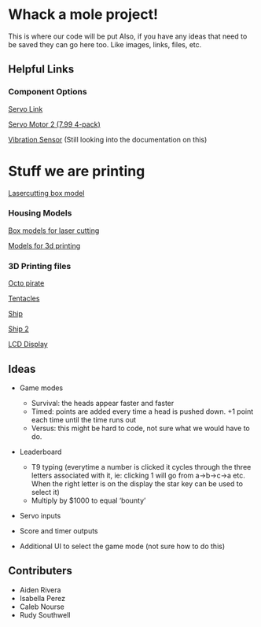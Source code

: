 # Whack a mole project!

This is where our code will be put
Also, if you have any ideas that need to be saved they can go here too. Like images, links, files, etc.

## Helpful Links

### Component Options

[Servo Link](https://www.amazon.com/WWZMDiB-SG90-Control-Servos-Arduino/dp/B0C7KQKH68/ref=sr_1_6?crid=11FS12AW1OWWE&dib=eyJ2IjoiMSJ9.sr4DYQJjPq74yrD7LZWOZZAItH75Me4Bw_c_jJ_xxsz32NIDOYxVQ8OaksQeE-T-megvbL04bs9btbqSJDqZYhkp_Tm4Rwf_ov6hFCcME3R2sL1cBlKpBe4bCDw6zK9XAffh9HmCRyKbG2tnF5X7kCpzsfF01yEW2jxkyOTOIOFPV_ihgz7EXy6bt0IMg-jKgLDmFFoAHHrBxXsYafNjopiiJ1BKhQPahxczoHeyGjdLhzNJKDlynD3zHYENODODA7XOZ51eXDT5WkbHMfCMp_-uc3VX3LBbf6UjBjkb2Io.bx-OY-VfHudzCsP2r4dNaJ2QLgYSqpCBdT6_fM9zzPg&dib_tag=se&keywords=servo%2Bmotor&qid=1729197159&sprefix=servo%2Caps%2C75&sr=8-6&th=1)

[Servo Motor 2 (7.99 4-pack)](https://www.amazon.com/Micro-Servos-Helicopter-Airplane-Controls/dp/B07MLR1498/ref=asc_df_B07MLR1498/?tag=hyprod-20&linkCode=df0&hvadid=692875362841&hvpos=&hvnetw=g&hvrand=17833389407069264196&hvpone=&hvptwo=&hvqmt=&hvdev=c&hvdvcmdl=&hvlocint=&hvlocphy=9005440&hvtargid=pla-2281435178338&mcid=8b8e4ee271763ffd87ddda41fad58f80&hvocijid=17833389407069264196-B07MLR1498-&hvexpln=73&th=1)

[Vibration Sensor](https://www.amazon.com/EC-Buying-SW-420-Vibration-Arduino/dp/B0BKZ7L1SS/ref=mp_s_a_1_11?crid=1ICT7KKDMHQUA&dib=eyJ2IjoiMSJ9.cmL4rmzUTYrAWOBhUx1tK5pMBj1CS7Dsrl7-n_7CCF1r3pOd9WnlSgclfnfwkwVC_Hyc8bYsQ2lm23dmr_6E4htEZosILxn7BLqxsvmRtsYDMtSlUHZiSK35X18lD7REL4FyeULaNDHLcvRLJ6jgEau-__0KoOvf49p1AWquF7T2zOwX8q-jx-c8BiR7qw5dkhUDWrURUZDlfPfHOMzG7g.aIRBFrK2TUHrroT52YZBlZag4eQwdZu-81sPhCUlMIw&dib_tag=se&keywords=vibration+sensor&qid=1729198055&sprefix=vibration+se%2Caps%2C159&sr=8-11) (Still looking into the documentation on this)


# Stuff we are printing
[Lasercutting box model](https://box.laserbiz.ru/ClosedBox?language=en)


### Housing Models

[Box models for laser cutting](https://box.laserbiz.ru/?language=en)


[Models for 3d printing](https://www.thingiverse.com)

### 3D Printing files 
[Octo pirate](https://www.thingiverse.com/thing:2360945)


[Tentacles](https://www.thingiverse.com/thing:4420883)

[Ship](https://www.thingiverse.com/thing:6259322)

[Ship 2](https://www.thingiverse.com/thing:1405830)

[LCD Display](https://www.amazon.com/HiLetgo-Backlight-Display-Arduino-MEGA2560/dp/B01DKETWO2/ref=mp_s_a_1_2_sspa?crid=2XUV79X37GM6S&dib=eyJ2IjoiMSJ9.XU3y2CJBE9KfPG8NnAMgc4lEVB__UprIoQgykEfxiKKKKB1QR-upUC0rlOFp_f4rDGSjXZkiF6txt16ol_573tuLhFgXfuGdtGMbuaVXoxwtO8ayZnpqX7fH6LcD-B0Jn-jW1BWuK3K8SiUVdDQt5Cqf7N60Hh8yir5oJVakyXQxYtcUV13Q7Mvhsxr-7GMtrl_KAJ5MeMSJcj01MkQkjg.0b1h8dRNg378xt8qL3SnZDUzN_2kFzoHDgw5i_fXanI&dib_tag=se&keywords=20x4+lcd+display+for+arduino&qid=1729710756&sprefix=20x4+lc+d%2Caps%2C94&sr=8-2-spons&sp_csd=d2lkZ2V0TmFtZT1zcF9waG9uZV9zZWFyY2hfYXRm&psc=1)

## Ideas
- Game modes
    - Survival: the heads appear faster and faster 
    - Timed: points are added every time a head is pushed down. +1 point each time until the time runs out
    - Versus: this might be hard to code, not sure what we would have to do.

 
- Leaderboard
    - T9 typing (everytime a number is clicked it cycles through the three letters associated with it, ie: clicking 1 will go from a->b->c->a etc. When the right letter is on the display the star key can be used to select it)
    - Multiply by $1000 to equal ‘bounty’ 
- Servo inputs
- Score and timer outputs
- Additional UI to select the game mode (not sure how to do this)


## Contributers
- Aiden Rivera
- Isabella Perez
- Caleb Nourse
- Rudy Southwell
